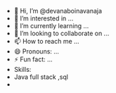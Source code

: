 - 👋 Hi, I’m @devanaboinavanaja
- 👀 I’m interested in ...
- 🌱 I’m currently learning ...
- 💞️ I’m looking to collaborate on ...
- 📫 How to reach me ...
- 😄 Pronouns: ...
- ⚡ Fun fact: ...
- Skills:
- Java full stack ,sql
- 
  

<!---
devanaboinavanaja/devanaboinavanaja is a ✨ special ✨ repository because its `README.md` (this file) appears on your GitHub profile.
You can click the Preview link to take a look at your changes.
--->

